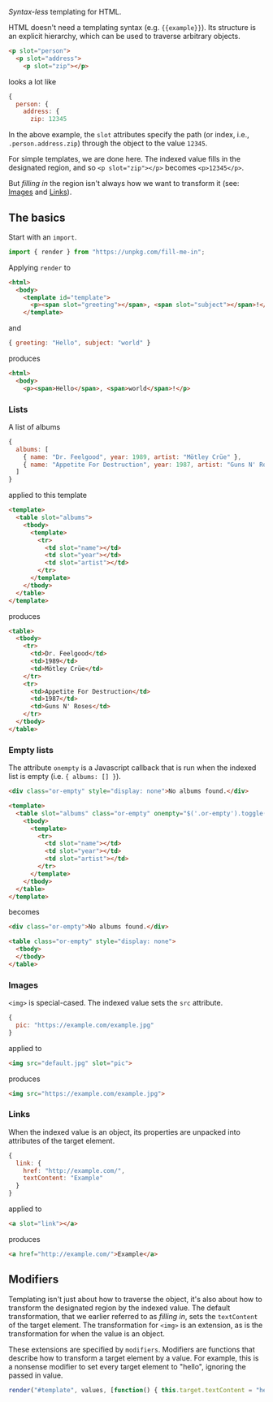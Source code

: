 *Syntax-less* templating for HTML.

HTML doesn't need a templating syntax (e.g. `{{example}}`). Its structure is an
explicit hierarchy, which can be used to traverse arbitrary objects.

```html
<p slot="person">
  <p slot="address">
    <p slot="zip"></p>
```

looks a lot like

```javascript
{
  person: {
    address: {
      zip: 12345
```

In the above example, the `slot` attributes specify the path (or index,
i.e., `.person.address.zip`) through the object to the value `12345`.

For simple templates, we are done here. The indexed value fills in the
designated region, and so `<p slot="zip"></p>` becomes `<p>12345</p>`.

But *filling in* the region isn't always how we want to transform it (see:
[Images](#images) and [Links](#links)).

## The basics

Start with an `import`.

```javascript
import { render } from "https://unpkg.com/fill-me-in";
```

Applying `render` to

```html
<html>
  <body>
    <template id="template">
      <p><span slot="greeting"></span>, <span slot="subject"></span>!</p>
    </template>
```

and

```javascript
{ greeting: "Hello", subject: "world" }
```

produces

```html
<html>
  <body>
    <p><span>Hello</span>, <span>world</span>!</p>
```

### Lists

A list of albums

```javascript
{
  albums: [
    { name: "Dr. Feelgood", year: 1989, artist: "Mötley Crüe" },
    { name: "Appetite For Destruction", year: 1987, artist: "Guns N' Roses" }
  ]
}
```

applied to this template

```html
<template>
  <table slot="albums">
    <tbody>
      <template>
        <tr>
          <td slot="name"></td>
          <td slot="year"></td>
          <td slot="artist"></td>
        </tr>
      </template>
    </tbody>
  </table>
</template>
```

produces

```html
<table>
  <tbody>
    <tr>
      <td>Dr. Feelgood</td>
      <td>1989</td>
      <td>Mötley Crüe</td>
    </tr>
    <tr>
      <td>Appetite For Destruction</td>
      <td>1987</td>
      <td>Guns N' Roses</td>
    </tr>
  </tbody>
</table>
```

### Empty lists

The attribute `onempty` is a Javascript callback that is run when the indexed
list is empty (i.e. `{ albums: [] }`).

```html
<div class="or-empty" style="display: none">No albums found.</div>

<template>
  <table slot="albums" class="or-empty" onempty="$('.or-empty').toggle()">
    <tbody>
      <template>
        <tr>
          <td slot="name"></td>
          <td slot="year"></td>
          <td slot="artist"></td>
        </tr>
      </template>
    </tbody>
  </table>
</template>
```

becomes

```html
<div class="or-empty">No albums found.</div>

<table class="or-empty" style="display: none">
  <tbody>
  </tbody>
</table>
```

### Images

`<img>` is special-cased. The indexed value sets the `src` attribute.

```javascript
{
  pic: "https://example.com/example.jpg"
}
```

applied to

```html
<img src="default.jpg" slot="pic">
```

produces

```html
<img src="https://example.com/example.jpg">
```

### Links

When the indexed value is an object, its properties are unpacked into
attributes of the target element.

```javascript
{
  link: {
    href: "http://example.com/",
    textContent: "Example"
  }
}
```

applied to

```html
<a slot="link"></a>
```

produces

```html
<a href="http://example.com/">Example</a>
```

## Modifiers

Templating isn't just about how to traverse the object, it's also about how to
transform the designated region by the indexed value. The default
transformation, that we earlier referred to as *filling in*, sets the
`textContent` of the target element. The transformation for `<img>` is an
extension, as is the transformation for when the value is an object.

These extensions are specified by `modifiers`. Modifiers are functions that
describe how to transform a target element by a value. For example, this is a
nonsense modifier to set every target element to "hello", ignoring the passed
in value.

```javascript
render("#template", values, [function() { this.target.textContent = "hello" }]);
```
